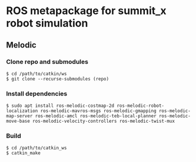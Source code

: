 # ROS metapackage for summit_x robot simulation

## Melodic
### Clone repo and submodules

    $ cd /path/to/catkin/ws
    $ git clone --recurse-submodules (repo)

### Install dependencies

    $ sudo apt install ros-melodic-costmap-2d ros-melodic-robot-localization ros-melodic-mavros-msgs ros-melodic-gmapping ros-melodic-map-server ros-melodic-amcl ros-melodic-teb-local-planner ros-melodic-move-base ros-melodic-velocity-controllers ros-melodic-twist-mux

### Build

    $ cd /path/to/catkin_ws
    $ catkin_make
